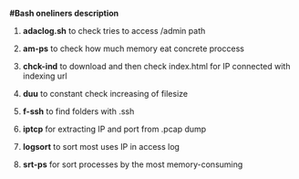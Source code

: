 
**#Bash oneliners description**


1. **adaclog.sh** to check tries to access /admin path 

2. **am-ps** to check how much memory eat concrete proccess

3. **chck-ind** to download and then check index.html for IP connected with indexing url

4. **duu** to constant check increasing of filesize

5. **f-ssh** to find folders with .ssh

6. **iptcp** for extracting IP and port from .pcap dump

7. **logsort** to sort most uses IP in access log 

8. **srt-ps** for sort processes by the most memory-consuming
